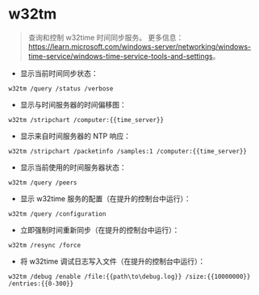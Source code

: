 # w32tm

> 查询和控制 w32time 时间同步服务。
> 更多信息：<https://learn.microsoft.com/windows-server/networking/windows-time-service/windows-time-service-tools-and-settings>。

- 显示当前时间同步状态：

`w32tm /query /status /verbose`

- 显示与时间服务器的时间偏移图：

`w32tm /stripchart /computer:{{time_server}}`

- 显示来自时间服务器的 NTP 响应：

`w32tm /stripchart /packetinfo /samples:1 /computer:{{time_server}}`

- 显示当前使用的时间服务器状态：

`w32tm /query /peers`

- 显示 w32time 服务的配置（在提升的控制台中运行）：

`w32tm /query /configuration`

- 立即强制时间重新同步（在提升的控制台中运行）：

`w32tm /resync /force`

- 将 w32time 调试日志写入文件（在提升的控制台中运行）：

`w32tm /debug /enable /file:{{path\to\debug.log}} /size:{{10000000}} /entries:{{0-300}}`
